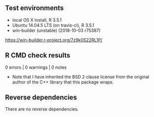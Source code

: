 ## Test environments
* local OS X install, R 3.5.1
* Ubuntu 14.04.5 LTS (on travis-ci), R 3.5.1
* win-builder (unstable) (2018-10-03 r75387)

https://win-builder.r-project.org/7z9k0S22RL1P/

## R CMD check results

0 errors | 0 warnings | 0 notes

* Note that I have inherited the BSD 2 clause license from the original author
  of the C++ library that this package wraps.

## Reverse dependencies

There are no reverse dependencies.
